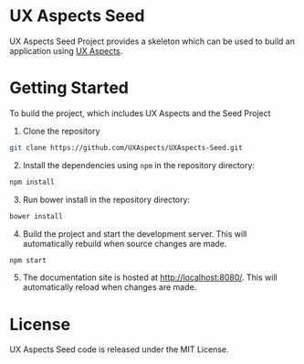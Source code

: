 # UX Aspects Seed

UX Aspects Seed Project provides a skeleton which can be used to build an application using [UX Aspects](https://uxaspects.github.io/UXAspects).

# Getting Started

To build the project, which includes UX Aspects and the Seed Project

1. Clone the repository
```bash 
git clone https://github.com/UXAspects/UXAspects-Seed.git
```
2. Install the dependencies using `npm` in the repository directory:
```bash
npm install
```
3. Run bower install in the repository directory:
```bash
bower install
```
4. Build the project and start the development server. This will automatically rebuild when source changes are made.
```bash
npm start
```
5. The documentation site is hosted at [http://localhost:8080/](https://localhost:8080/). This will automatically reload when changes are made.


# License

UX Aspects Seed code is released under the MIT License.